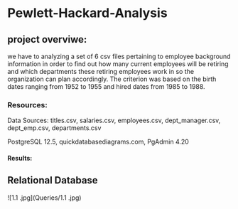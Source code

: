 # Pewlett-Hackard-Analysis

## project overviwe:

we have to   analyzing a set of 6 csv files pertaining to employee background information in order to find out how many current employees will be retiring and which departments these retiring employees work in so the organization can plan accordingly. The criterion was based on the birth dates ranging from 1952 to 1955 and hired dates from 1985 to 1988.


### Resources:
Data Sources: titles.csv, salaries.csv, employees.csv, dept_manager.csv, dept_emp.csv, departments.csv

PostgreSQL 12.5, quickdatabasediagrams.com, PgAdmin 4.20

#### Results:

## Relational Database 

![1.1 .jpg](Queries/1.1 .jpg)<br/> <br/>
